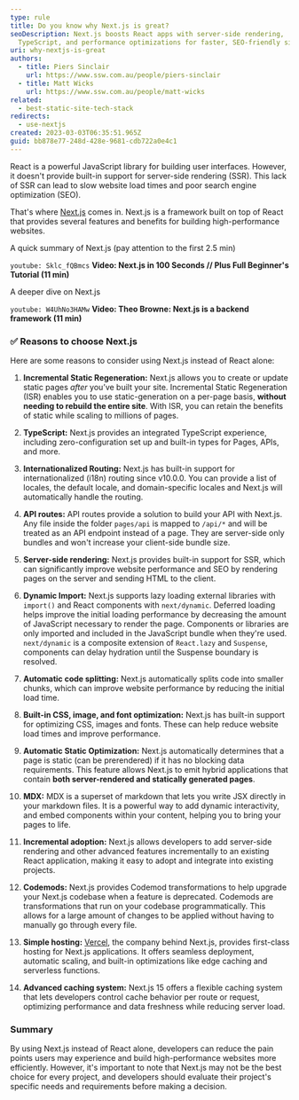 ```yaml
---
type: rule
title: Do you know why Next.js is great?
seoDescription: Next.js boosts React apps with server-side rendering,
  TypeScript, and performance optimizations for faster, SEO-friendly sites.
uri: why-nextjs-is-great
authors:
  - title: Piers Sinclair
    url: https://www.ssw.com.au/people/piers-sinclair
  - title: Matt Wicks
    url: https://www.ssw.com.au/people/matt-wicks
related:
  - best-static-site-tech-stack
redirects:
  - use-nextjs
created: 2023-03-03T06:35:51.965Z
guid: bb878e77-248d-428e-9681-cdb722a0e4c1
---
```

React is a powerful JavaScript library for building user interfaces. However, it doesn't provide built-in support for server-side rendering (SSR). This lack of SSR can lead to slow website load times and poor search engine optimization (SEO). 

That's where [Next.js](https://nextjs.org) comes in. Next.js is a framework built on top of React that provides several features and benefits for building high-performance websites.

<!--endintro-->

A quick summary of Next.js (pay attention to the first 2.5 min)

`youtube: Sklc_fQBmcs`
**Video: Next.js in 100 Seconds // Plus Full Beginner's Tutorial (11 min)**

A deeper dive on Next.js

`youtube: W4UhNo3HAMw`
**Video: Theo Browne: Next.js is a backend framework (11 min)**

### ✅ Reasons to choose Next.js

Here are some reasons to consider using Next.js instead of React alone:

1. **Incremental Static Regeneration:** Next.js allows you to create or update static pages _after_ you’ve built your site. Incremental Static Regeneration (ISR) enables you to use static-generation on a per-page basis, **without needing to rebuild the entire site**. With ISR, you can retain the benefits of static while scaling to millions of pages.

2. **TypeScript:** Next.js provides an integrated TypeScript experience, including zero-configuration set up and built-in types for Pages, APIs, and more.

3. **Internationalized Routing:** Next.js has built-in support for internationalized (i18n) routing since v10.0.0. You can provide a list of locales, the default locale, and domain-specific locales and Next.js will automatically handle the routing.

4. **API routes:** API routes provide a solution to build your API with Next.js. Any file inside the folder `pages/api` is mapped to `/api/*` and will be treated as an API endpoint instead of a page. They are server-side only bundles and won't increase your client-side bundle size.

5. **Server-side rendering:** Next.js provides built-in support for SSR, which can significantly improve website performance and SEO by rendering pages on the server and sending HTML to the client.

6. **Dynamic Import:** Next.js supports lazy loading external libraries with `import()` and React components with `next/dynamic`. Deferred loading helps improve the initial loading performance by decreasing the amount of JavaScript necessary to render the page. Components or libraries are only imported and included in the JavaScript bundle when they're used. `next/dynamic` is a composite extension of `React.lazy` and `Suspense`, components can delay hydration until the Suspense boundary is resolved.

7. **Automatic code splitting:** Next.js automatically splits code into smaller chunks, which can improve website performance by reducing the initial load time.

8. **Built-in CSS, image, and font optimization:** Next.js has built-in support for optimizing CSS, images and fonts. These can help reduce website load times and improve performance.

9. **Automatic Static Optimization:** Next.js automatically determines that a page is static (can be prerendered) if it has no blocking data requirements. This feature allows Next.js to emit hybrid applications that contain **both server-rendered and statically generated pages**.

10. **MDX:** MDX is a superset of markdown that lets you write JSX directly in your markdown files. It is a powerful way to add dynamic interactivity, and embed components within your content, helping you to bring your pages to life.

11. **Incremental adoption:** Next.js allows developers to add server-side rendering and other advanced features incrementally to an existing React application, making it easy to adopt and integrate into existing projects.
  
12. **Codemods:** Next.js provides Codemod transformations to help upgrade your Next.js codebase when a feature is deprecated. Codemods are transformations that run on your codebase programmatically. This allows for a large amount of changes to be applied without having to manually go through every file.

13. **Simple hosting:** [Vercel](https://vercel.com/), the company behind Next.js, provides first-class hosting for Next.js applications. It offers seamless deployment, automatic scaling, and built-in optimizations like edge caching and serverless functions.

14. **Advanced caching system:** Next.js 15 offers a flexible caching system that lets developers control cache behavior per route or request, optimizing performance and data freshness while reducing server load.

### Summary

By using Next.js instead of React alone, developers can reduce the pain points users may experience and build high-performance websites more efficiently. However, it's important to note that Next.js may not be the best choice for every project, and developers should evaluate their project's specific needs and requirements before making a decision.
